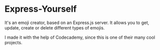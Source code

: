 # Express-Yourself
It's an emoji creator, based on an Express.js server. It allows you to get, update, create or delete different types of emojis.

I made it with the help of Codecademy, since this is one of their many cool projects.
